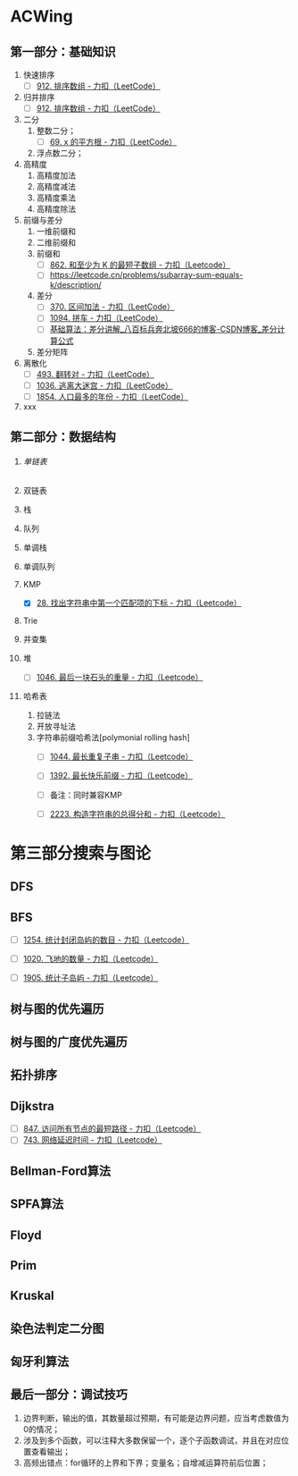 # ACWing



## 第一部分：基础知识



1. 快速排序
    - [ ] [912. 排序数组 - 力扣（LeetCode）](https://leetcode.cn/problems/sort-an-array/)
2. 归并排序
    - [ ] [912. 排序数组 - 力扣（LeetCode）](https://leetcode.cn/problems/sort-an-array/)
3. 二分
    1. 整数二分；
        - [ ] [69. x 的平方根 - 力扣（LeetCode）](https://leetcode.cn/problems/sqrtx/)
    2. 浮点数二分；
4. 高精度
    1. 高精度加法
    2. 高精度减法
    3. 高精度乘法
    4. 高精度除法
5. 前缀与差分
    1. 一维前缀和
    2. 二维前缀和
    3. 前缀和
        - [ ] [862. 和至少为 K 的最短子数组 - 力扣（Leetcode）](https://leetcode.cn/problems/shortest-subarray-with-sum-at-least-k/description/)
        - [ ] https://leetcode.cn/problems/subarray-sum-equals-k/description/
    4. 差分
        - [ ] [370. 区间加法 - 力扣（LeetCode）](https://leetcode.cn/problems/range-addition/)
        - [ ] [1094. 拼车 - 力扣（LeetCode）](https://leetcode.cn/problems/car-pooling/)
        - [ ] [基础算法：差分讲解_八百标兵奔北坡666的博客-CSDN博客_差分计算公式](https://blog.csdn.net/weixin_43705195/article/details/88370758)
    5. 差分矩阵
6. 离散化
    - [ ] [493. 翻转对 - 力扣（LeetCode）](https://leetcode.cn/problems/reverse-pairs/)
    - [ ] [1036. 逃离大迷宫 - 力扣（LeetCode）](https://leetcode.cn/problems/escape-a-large-maze/)
    - [ ] [1854. 人口最多的年份 - 力扣（LeetCode）](https://leetcode.cn/problems/maximum-population-year/)
7. xxx



## 第二部分：数据结构



1. ###### 单链表
2. 双链表
3. 栈
4. 队列
5. 单调栈
6. 单调队列
7. KMP
    - [x] [28. 找出字符串中第一个匹配项的下标 - 力扣（Leetcode）](https://leetcode.cn/problems/find-the-index-of-the-first-occurrence-in-a-string/description/)

8. Trie
9. 并查集
10. 堆

    - [ ] [1046. 最后一块石头的重量 - 力扣（Leetcode）](https://leetcode.cn/problems/last-stone-weight/solutions/)

11. 哈希表

     1. 拉链法
     2. 开放寻址法
     3. 字符串前缀哈希法[polymonial rolling hash]
         - [ ] [1044. 最长重复子串 - 力扣（Leetcode）](https://leetcode.cn/problems/longest-duplicate-substring/description/)
         - [ ] [1392. 最长快乐前缀 - 力扣（Leetcode）](https://leetcode.cn/problems/longest-happy-prefix/solutions/)
         - [ ] 备注：同时兼容KMP
         - [ ] [2223. 构造字符串的总得分和 - 力扣（Leetcode）](https://leetcode.cn/problems/sum-of-scores-of-built-strings/)



# 第三部分搜索与图论



## DFS

## BFS



- [ ] [1254. 统计封闭岛屿的数目 - 力扣（Leetcode）](https://leetcode.cn/problems/number-of-closed-islands/?envType=study-plan&id=graph-theory-basic&plan=graph&plan_progress=150m33d)
- [ ] [1020. 飞地的数量 - 力扣（Leetcode）](https://leetcode.cn/problems/number-of-enclaves/?envType=study-plan&id=graph-theory-basic&plan=graph&plan_progress=150m33d)
- [ ] [1905. 统计子岛屿 - 力扣（Leetcode）](https://leetcode.cn/problems/count-sub-islands/?envType=study-plan&id=graph-theory-basic&plan=graph&plan_progress=150m33d)



## 树与图的优先遍历

## 树与图的广度优先遍历

## 拓扑排序

## Dijkstra

- [ ] [847. 访问所有节点的最短路径 - 力扣（Leetcode）](https://leetcode.cn/problems/shortest-path-visiting-all-nodes/solutions/)
- [ ] [743. 网络延迟时间 - 力扣（Leetcode）](https://leetcode.cn/problems/network-delay-time/solutions/)

## Bellman-Ford算法

## SPFA算法

## Floyd

## Prim

## Kruskal

## 染色法判定二分图

## 匈牙利算法









## 最后一部分：调试技巧



1. 边界判断，输出的值，其数量超过预期，有可能是边界问题，应当考虑数值为0的情况；
2. 涉及到多个函数，可以注释大多数保留一个，逐个子函数调试，并且在对应位置查看输出；
3. 高频出错点：for循环的上界和下界；变量名；自增减运算符前后位置；